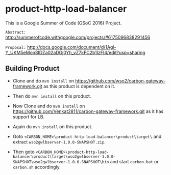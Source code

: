 # product-http-load-balancer
This is a Google Summer of Code (GSoC 2016) Project.

 `Abstract:` http://summerofcode.withgoogle.com/projects/#6175096838291456

 `Proposal:` http://docs.google.com/document/d/1Agl-Y_UKM5eMon8IDZa02aDGj0Yh_vZ7kFC2b1IzFI4/edit?usp=sharing

Building Product
----------------

- Clone and do `mvn install` on https://github.com/wso2/carbon-gateway-framework.git as this product
  is dependent on it.

- Then do `mvn install` on this product.

- Now Clone and do `mvn install` on https://github.com/Venkat2811/carbon-gateway-framework.git as it 
  has support for LB.

- Again do `mvn install` on this product.

- Goto `<CARBON_HOME>\product-http-load-balancer\product\target\` and 
  extract `wso2gwlbserver-1.0.0-SNAPSHOT.zip`.

- Then goto `<CARBON_HOME>\product-http-load-balancer\product\target\wso2gwlbserver-1.0.0-SNAPSHOT\wso2gwlbserver-1.0.0-SNAPSHOT\bin` and start `carbon.bat` or `carbon.sh` accordingly. 




